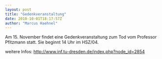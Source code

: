 ```yaml
---
layout: post
title: "Gedenkveranstaltung"
date: 2010-10-01T18:17:57Z
author: "Marcus Haehnel"
---
```


<p>
Am 15. November findet eine Gedenkveranstaltung zum Tod vom Professor Pfitzmann statt. Sie beginnt 14 Uhr im HSZ/04.
</p>

<p>
weitere Infos: <a href="http://www.inf.tu-dresden.de/index.php?node_id=2854" class="urlextern" title="http://www.inf.tu-dresden.de/index.php?node_id=2854" rel="nofollow">http://www.inf.tu-dresden.de/index.php?node_id=2854</a>
</p>
